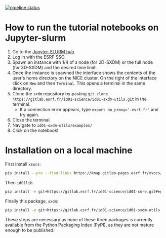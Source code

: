 [![pipeline status](https://gitlab.esrf.fr/id01-science/id01-sxdm-utils/badges/main/pipeline.svg)](https://gitlab.esrf.fr/id01-science/id01-sxdm-utils/-/commits/main)

# How to run the tutorial notebooks on Jupyter-slurm

1. Go to the [Jupyter-SLURM hub](https://jupyter-slurm.esrf.fr/). 
2. Log in with the ESRF SSO.
3. Spawn an instance with 1/4 of a node (for 2D-SXDM) or the full node (for 3D-SXDM) and the desired time limit.
4. Once the instance is spawned the interface shows the contents of the user's home directory on the NICE cluster. On the right of the interface click on `New` and then `Terminal`. This opens a terminal in the same directory.
5. Clone the `sxdm` repository by pasting `git clone https://gitlab.esrf.fr/id01-science/id01-sxdm-utils.git` in the terminal. 
    * If a connection error appears, type `export no_proxy='.esrf.fr'` and try again.
6. Close the terminal.
7. Navigate to `id01-sxdm-utils/examples/`
8. Click on the notebook!

# Installation on a local machine

First install `xsocs`:

```bash
pip install --pre --find-links https://kmap.gitlab-pages.esrf.fr/xsocs/wheels/ xsocs
```

Then `id01lib`:

```bash
pip install -e git+https://gitlab.esrf.fr/id01-science/id01-core.git#egg=id01-core
```

Finally this package, `sxdm`:

```bash
pip install -e git+https://gitlab.esrf.fr/id01-science/id01-sxdm-utils.git#egg=sxdm
```

These steps are necessary as none of these three packages is currently available from the Python Packaging Index (PyPI), as they are not mature enough to be published.
